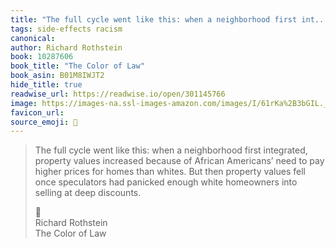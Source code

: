 ```yaml
---
title: "The full cycle went like this: when a neighborhood first int..."
tags: side-effects racism
canonical: 
author: Richard Rothstein
book: 10287606
book_title: "The Color of Law"
book_asin: B01M8IWJT2
hide_title: true
readwise_url: https://readwise.io/open/301145766
image: https://images-na.ssl-images-amazon.com/images/I/61rKa%2B3bGIL._SL200_.jpg
favicon_url: 
source_emoji: 📕
---
```


> The full cycle went like this: when a neighborhood first integrated, property values increased because of African Americans’ need to pay higher prices for homes than whites. But then property values fell once speculators had panicked enough white homeowners into selling at deep discounts.
> <div class="quoteback-footer"><div class="quoteback-avatar"><span class="mini-emoji"> 📕</span></div><div class="quoteback-metadata"><div class="metadata-inner"><span style="display:none">FROM:</span><div aria-label="Richard Rothstein" class="quoteback-author"> Richard Rothstein</div><div aria-label="The Color of Law" class="quoteback-title"> The Color of Law</div></div></div></div>